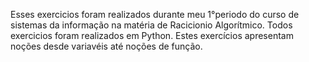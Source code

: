 Esses exercicios foram realizados durante meu 1°periodo do curso de sistemas da informação na matéria de Racicionio Algorítmico.
Todos exercicios foram realizados em Python.
Estes exercícios apresentam noções desde variavéis até noções de função.

 
